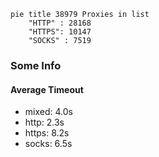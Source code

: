 
```mermaid
pie title 38979 Proxies in list
    "HTTP" : 28168
    "HTTPS": 10147
    "SOCKS" : 7519
```

### Some Info
#### Average Timeout

- mixed: 4.0s
- http: 2.3s
- https: 8.2s
- socks: 6.5s